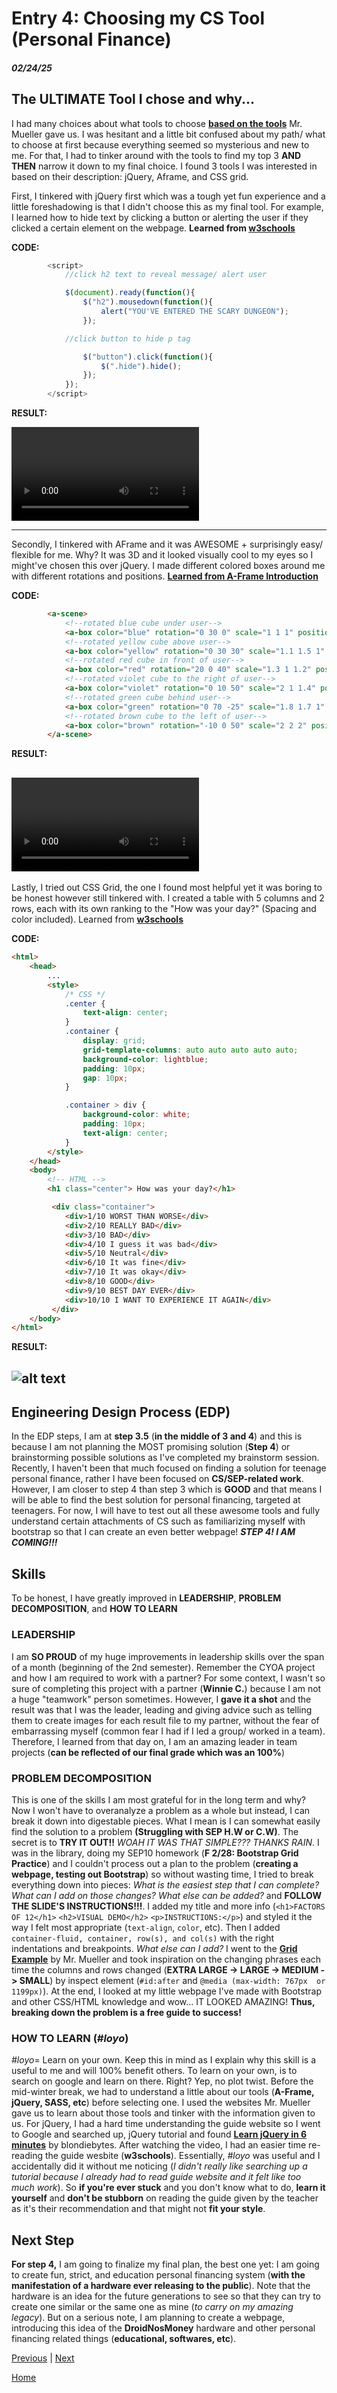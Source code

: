 # Entry 4: Choosing my CS Tool (Personal Finance)
##### 02/24/25

## The ULTIMATE Tool I chose and why...

I had many choices about what tools to choose **[based on the tools](https://docs.google.com/document/d/1zk4vM_UA_RsFvwL_suia-W7FNIXsDTqOurXGuCnnhsg/preview?tab=t.0)** Mr. Mueller gave us. I was hesitant and a little bit confused about my path/ what to choose at first because everything seemed so mysterious and new to me. For that, I had to tinker around with the tools to find my top 3 **AND THEN** narrow it down to my final choice. I found 3 tools I was interested in based on their description: jQuery, Aframe, and CSS grid.

First, I tinkered with jQuery first which was a tough yet fun experience and a little foreshadowing is that I didn't choose this as my final tool. For example, I learned how to hide text by clicking a button or alerting the user if they clicked a certain element on the webpage. **Learned from [w3schools](https://www.w3schools.com/jquERy/default.asp)**

**CODE:**

``` js
        <script>
            //click h2 text to reveal message/ alert user

            $(document).ready(function(){
                $("h2").mousedown(function(){
                    alert("YOU'VE ENTERED THE SCARY DUNGEON");
                });

            //click button to hide p tag

                $("button").click(function(){
                    $(".hide").hide();
                });
            });
        </script>
```
**RESULT:**

<video controls src="Screen recording 2025-02-28 10.30.05 AM.mp4" title="Title"></video>

---

Secondly, I tinkered with AFrame and it was AWESOME + surprisingly easy/ flexible for me. Why? It was 3D and it looked visually cool to my eyes so I might've chosen this over jQuery. I made different colored boxes around me with different rotations and positions. **[Learned from A-Frame Introduction](https://aframe.io/docs/1.5.0/introduction/)**

**CODE:**

``` html
        <a-scene>
            <!--rotated blue cube under user-->
            <a-box color="blue" rotation="0 30 0" scale="1 1 1" position="0 0 0"></a-box>
            <!--rotated yellow cube above user-->
            <a-box color="yellow" rotation="0 30 30" scale="1.1 1.5 1" position="0 3 0"></a-box>
            <!--rotated red cube in front of user-->
            <a-box color="red" rotation="20 0 40" scale="1.3 1 1.2" position="0 1.5 -5"></a-box>
            <!--rotated violet cube to the right of user-->
            <a-box color="violet" rotation="0 10 50" scale="2 1 1.4" position="5 1.5 0"></a-box>
            <!--rotated green cube behind user-->
            <a-box color="green" rotation="0 70 -25" scale="1.8 1.7 1" position="0 1.5 5"></a-box>
            <!--rotated brown cube to the left of user-->
            <a-box color="brown" rotation="-10 0 50" scale="2 2 2" position="-5 1.5 0"></a-box>
        </a-scene>
```
**RESULT:**

<video controls src="Screen Recording 2025-02-24 at 4.12.55 PM.mp4" title="Title"></video>
---
Lastly, I tried out CSS Grid, the one I found most helpful yet it was boring to be honest however still tinkered with. I created a table with 5 columns and 2 rows, each with its own ranking to the "How was your day?" (Spacing and color included). Learned from **[w3schools](https://www.w3schools.com/css/css_grid.asp)**

**CODE:**

``` html
<html>
    <head>
        ...
        <style>
            /* CSS */
            .center {
                text-align: center;
            }
            .container {
                display: grid;
                grid-template-columns: auto auto auto auto auto;
                background-color: lightblue;
                padding: 10px;
                gap: 10px;
            }

            .container > div {
                background-color: white;
                padding: 10px;
                text-align: center;
            }
        </style>
    </head>
    <body>
        <!-- HTML -->
        <h1 class="center"> How was your day?</h1>

         <div class="container">
            <div>1/10 WORST THAN WORSE</div>
            <div>2/10 REALLY BAD</div>
            <div>3/10 BAD</div>
            <div>4/10 I guess it was bad</div>
            <div>5/10 Neutral</div>
            <div>6/10 It was fine</div>
            <div>7/10 It was okay</div>
            <div>8/10 GOOD</div>
            <div>9/10 BEST DAY EVER</div>
            <div>10/10 I WANT TO EXPERIENCE IT AGAIN</div>
         </div>
    </body>
</html>
```
**RESULT:**

![alt text](<Screenshot 2025-02-28 10.22.18 AM.png>)
---

## Engineering Design Process (EDP)

In the EDP steps, I am at **step 3.5** (**in the middle of 3 and 4**) and this is because I am not planning the MOST promising solution (**Step 4**) or brainstorming possible solutions as I've completed my brainstorm session.  Recently, I haven't been that much focused on finding a solution for teenage personal finance, rather I have been focused on **CS/SEP-related work**. However, I am closer to step 4 than step 3 which is **GOOD** and that means I will be able to find the best solution for personal financing, targeted at teenagers. For now, I will have to test out all these awesome tools and fully understand certain attachments of CS such as familiarizing myself with bootstrap so that I can create an even better webpage! *__STEP 4! I AM COMING!!!__*

## Skills

To be honest, I have greatly improved in **LEADERSHIP**, **PROBLEM DECOMPOSITION**, and **HOW TO LEARN**

### LEADERSHIP
I am **SO PROUD** of my huge improvements in leadership skills over the span of a month (beginning of the 2nd semester). Remember the CYOA project and how I am required to work with a partner? For some context, I wasn't so sure of completing this project with a partner (**Winnie C.**) because I am not a huge "teamwork" person sometimes. However, I **gave it a shot** and the result was that I was the leader, leading and giving advice such as telling them to create images for each result file to my partner, without the fear of embarrassing myself (common fear I had if I led a group/ worked in a team). Therefore, I learned from that day on, I am an amazing leader in team projects (**can be reflected of our final grade which was an 100%**)

### PROBLEM DECOMPOSITION

This is one of the skills I am most grateful for in the long term and why? Now I won't have to overanalyze a problem as a whole but instead, I can break it down into digestable pieces. What I mean is I can somewhat easily find the solution to a problem **(Struggling with SEP H.W or C.W)**. The secret is to **TRY IT OUT!!** *WOAH IT WAS THAT SIMPLE??? THANKS RAIN*. I was in the library, doing my SEP10 homework (**F 2/28: Bootstrap Grid Practice**) and I couldn't process out a plan to the problem (**creating a webpage, testing out Bootstrap**) so without wasting time, I tried to break everything down into pieces: *What is the easiest step that I can complete?* *What can I add on those changes?* *What else can be added?* and **FOLLOW THE SLIDE'S INSTRUCTIONS!!!**. I added my title and more info (`<h1>FACTORS OF 12</h1>` `<h2>VISUAL DEMO</h2>` `<p>INSTRUCTIONS:</p>`) and styled it the way I felt most appropriate (`text-align`, `color`, etc). Then I added `container-fluid, container, row(s), and col(s)` with the right indentations and breakpoints. *What else can I add?* I went to the **[Grid Example](https://bmuellerhstat.github.io/solo/bootstrap-grid-example.html)** by Mr. Mueller and took inspiration on the changing phrases each time the columns and rows changed (**EXTRA LARGE -> LARGE -> MEDIUM -> SMALL**) by inspect element (`#id:after` and `@media (max-width: 767px  or 1199px)`). At the end, I looked at my little webpage I've made with Bootstrap and other CSS/HTML knowledge and wow... IT LOOKED AMAZING! **Thus, breaking down the problem is a free guide to success!**

### HOW TO LEARN (*#loyo*)

*#loyo*= Learn on your own. Keep this in mind as I explain why this skill is a useful to me and will 100% benefit others. To learn on your own, is to search on google and learn on there. Right? Yep, no plot twist. Before the mid-winter break, we had to understand a little about our tools (**A-Frame, jQuery, SASS, etc**) before selecting one. I used the websites Mr. Mueller gave us to learn about those tools and tinker with the information given to us. For jQuery, I had a hard time understanding the guide website so I went to Google and searched up, jQuery tutorial and found **[Learn jQuery in 6 minutes](https://www.youtube.com/watch?v=JjIvF0yikGU)** by blondiebytes. After watching the video, I had an easier time re-reading the guide wesbite (**w3schools**). Essentially, *#loyo* was useful and I accidentally did it without me noticing (*I didn't really like searching up a tutorial because I already had to read guide website and it felt like too much work*). So **if you're ever stuck** and you don't know what to do, **learn it yourself** and **don't be stubborn** on reading the guide given by the teacher as it's their recommendation and that might not **fit your style**.

## Next Step

**For step 4,** I am going to finalize my final plan, the best one yet: I am going to create fun, strict, and education personal financing system (**with the manifestation of a hardware ever releasing to the public**). Note that the hardware is an idea for the future generations to see so that they can try to create one similar or the same one as mine (*to carry on my amazing legacy*). But on a serious note, I am planning to create a webpage, introducing this idea of the **DroidNosMoney** hardware and other personal financing related things (**educational, softwares, etc**).

[Previous](entry03.md) | [Next](entry05.md)

[Home](../README.md)
